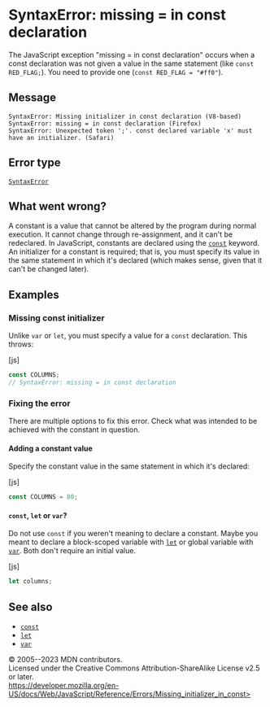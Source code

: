 SyntaxError: missing = in const declaration
===========================================

 
The JavaScript exception \"missing = in const declaration\" occurs when
a const declaration was not given a value in the same statement (like
`const RED_FLAG;`). You need to provide one (`const RED_FLAG = "#ff0"`).


 
Message
-------

 
```text
SyntaxError: Missing initializer in const declaration (V8-based)
SyntaxError: missing = in const declaration (Firefox)
SyntaxError: Unexpected token ';'. const declared variable 'x' must have an initializer. (Safari)
```



 
Error type 
----------

 
[`SyntaxError`](../global_objects/syntaxerror)



 
What went wrong? 
----------------

 
A constant is a value that cannot be altered by the program during
normal execution. It cannot change through re-assignment, and it can\'t
be redeclared. In JavaScript, constants are declared using the
[`const`](../statements/const) keyword. An initializer for a constant is
required; that is, you must specify its value in the same statement in
which it\'s declared (which makes sense, given that it can\'t be changed
later).



 
Examples
--------


 
### Missing const initializer 

 
Unlike `var` or `let`, you must specify a value for a `const`
declaration. This throws:

 
 
[js]


```js
const COLUMNS;
// SyntaxError: missing = in const declaration
```




 
### Fixing the error 

 
There are multiple options to fix this error. Check what was intended to
be achieved with the constant in question.

#### Adding a constant value 

Specify the constant value in the same statement in which it\'s
declared:

 
 
[js]


```js
const COLUMNS = 80;
```


#### `const`, `let` or `var`? 

Do not use `const` if you weren\'t meaning to declare a constant. Maybe
you meant to declare a block-scoped variable with
[`let`](../statements/let) or global variable with
[`var`](../statements/var). Both don\'t require an initial value.

 
 
[js]


```js
let columns;
```




 
See also 
--------

 
-   [`const`](../statements/const)
-   [`let`](../statements/let)
-   [`var`](../statements/var)



 
© 2005--2023 MDN contributors.\
Licensed under the Creative Commons Attribution-ShareAlike License v2.5
or later.\
https://developer.mozilla.org/en-US/docs/Web/JavaScript/Reference/Errors/Missing_initializer_in_const>

